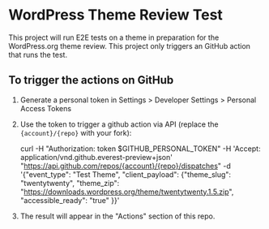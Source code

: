 # WordPress Theme Review Test

This project will run E2E tests on a theme in preparation for the WordPress.org theme review. This project only triggers an GitHub action that runs the test.

## To trigger the actions on GitHub

1. Generate a personal token in Settings > Developer Settings > Personal Access Tokens
2. Use the token to trigger a github action via API (replace the `{account}/{repo}` with your fork):

	curl -H "Authorization: token $GITHUB_PERSONAL_TOKEN" -H 'Accept: application/vnd.github.everest-preview+json' "https://api.github.com/repos/{account}/{repo}/dispatches" -d '{"event_type": "Test Theme", "client_payload": {"theme_slug": "twentytwenty", "theme_zip": "https://downloads.wordpress.org/theme/twentytwenty.1.5.zip", "accessible_ready": "true" }}'

3. The result will appear in the "Actions" section of this repo.
